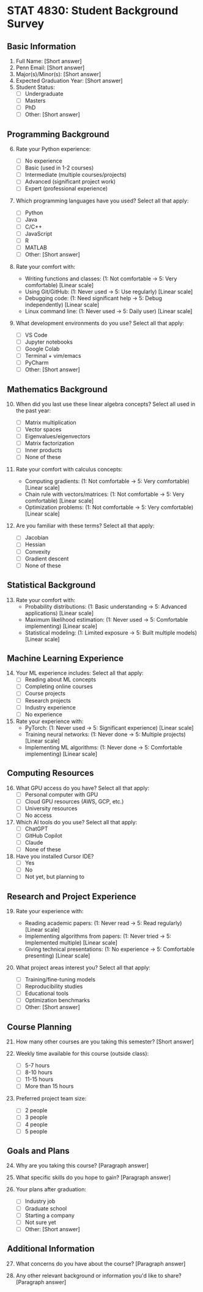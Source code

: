 # STAT 4830: Student Background Survey

## Basic Information
1. Full Name: [Short answer]
2. Penn Email: [Short answer]
3. Major(s)/Minor(s): [Short answer]
4. Expected Graduation Year: [Short answer]
5. Student Status:
   - [ ] Undergraduate
   - [ ] Masters
   - [ ] PhD
   - [ ] Other: [Short answer]

## Programming Background
6. Rate your Python experience:
   - [ ] No experience
   - [ ] Basic (used in 1-2 courses)
   - [ ] Intermediate (multiple courses/projects)
   - [ ] Advanced (significant project work)
   - [ ] Expert (professional experience)

7. Which programming languages have you used? Select all that apply:
   - [ ] Python
   - [ ] Java
   - [ ] C/C++
   - [ ] JavaScript
   - [ ] R
   - [ ] MATLAB
   - [ ] Other: [Short answer]

8. Rate your comfort with:
   * Writing functions and classes:
     (1: Not comfortable → 5: Very comfortable) [Linear scale]
   * Using Git/GitHub:
     (1: Never used → 5: Use regularly) [Linear scale]
   * Debugging code:
     (1: Need significant help → 5: Debug independently) [Linear scale]
   * Linux command line:
     (1: Never used → 5: Daily user) [Linear scale]

9. What development environments do you use? Select all that apply:
   - [ ] VS Code
   - [ ] Jupyter notebooks
   - [ ] Google Colab
   - [ ] Terminal + vim/emacs
   - [ ] PyCharm
   - [ ] Other: [Short answer]

## Mathematics Background
10. When did you last use these linear algebra concepts? Select all used in the past year:
    - [ ] Matrix multiplication
    - [ ] Vector spaces
    - [ ] Eigenvalues/eigenvectors
    - [ ] Matrix factorization
    - [ ] Inner products
    - [ ] None of these

11. Rate your comfort with calculus concepts:
    * Computing gradients:
      (1: Not comfortable → 5: Very comfortable) [Linear scale]
    * Chain rule with vectors/matrices:
      (1: Not comfortable → 5: Very comfortable) [Linear scale]
    * Optimization problems:
      (1: Not comfortable → 5: Very comfortable) [Linear scale]

12. Are you familiar with these terms? Select all that apply:
    - [ ] Jacobian
    - [ ] Hessian
    - [ ] Convexity
    - [ ] Gradient descent
    - [ ] None of these

## Statistical Background
13. Rate your comfort with:
    * Probability distributions:
      (1: Basic understanding → 5: Advanced applications) [Linear scale]
    * Maximum likelihood estimation:
      (1: Never used → 5: Comfortable implementing) [Linear scale]
    * Statistical modeling:
      (1: Limited exposure → 5: Built multiple models) [Linear scale]

## Machine Learning Experience
14. Your ML experience includes: Select all that apply:
    - [ ] Reading about ML concepts
    - [ ] Completing online courses
    - [ ] Course projects
    - [ ] Research projects
    - [ ] Industry experience
    - [ ] No experience

15. Rate your experience with:
    * PyTorch:
      (1: Never used → 5: Significant experience) [Linear scale]
    * Training neural networks:
      (1: Never done → 5: Multiple projects) [Linear scale]
    * Implementing ML algorithms:
      (1: Never done → 5: Comfortable implementing) [Linear scale]

## Computing Resources
16. What GPU access do you have? Select all that apply:
    - [ ] Personal computer with GPU
    - [ ] Cloud GPU resources (AWS, GCP, etc.)
    - [ ] University resources
    - [ ] No access

17. Which AI tools do you use? Select all that apply:
    - [ ] ChatGPT
    - [ ] GitHub Copilot
    - [ ] Claude
    - [ ] None of these

18. Have you installed Cursor IDE?
    - [ ] Yes
    - [ ] No
    - [ ] Not yet, but planning to

## Research and Project Experience
19. Rate your experience with:
    * Reading academic papers:
      (1: Never read → 5: Read regularly) [Linear scale]
    * Implementing algorithms from papers:
      (1: Never tried → 5: Implemented multiple) [Linear scale]
    * Giving technical presentations:
      (1: No experience → 5: Comfortable presenting) [Linear scale]

20. What project areas interest you? Select all that apply:
    - [ ] Training/fine-tuning models
    - [ ] Reproducibility studies
    - [ ] Educational tools
    - [ ] Optimization benchmarks
    - [ ] Other: [Short answer]

## Course Planning
21. How many other courses are you taking this semester? [Short answer]

22. Weekly time available for this course (outside class):
    - [ ] 5-7 hours
    - [ ] 8-10 hours
    - [ ] 11-15 hours
    - [ ] More than 15 hours

23. Preferred project team size:
    - [ ] 2 people
    - [ ] 3 people
    - [ ] 4 people
    - [ ] 5 people

## Goals and Plans
24. Why are you taking this course? [Paragraph answer]

25. What specific skills do you hope to gain? [Paragraph answer]

26. Your plans after graduation:
    - [ ] Industry job
    - [ ] Graduate school
    - [ ] Starting a company
    - [ ] Not sure yet
    - [ ] Other: [Short answer]

## Additional Information
27. What concerns do you have about the course? [Paragraph answer]

28. Any other relevant background or information you'd like to share? [Paragraph answer]